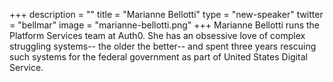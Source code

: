 +++
description = ""
title = "Marianne Bellotti"
type = "new-speaker"
twitter = "bellmar"
image = "marianne-bellotti.png"
+++
Marianne Bellotti runs the Platform Services team at Auth0. She has an obsessive love of complex struggling systems-- the older the better-- and spent three years rescuing such systems for the federal government as part of United States Digital Service.